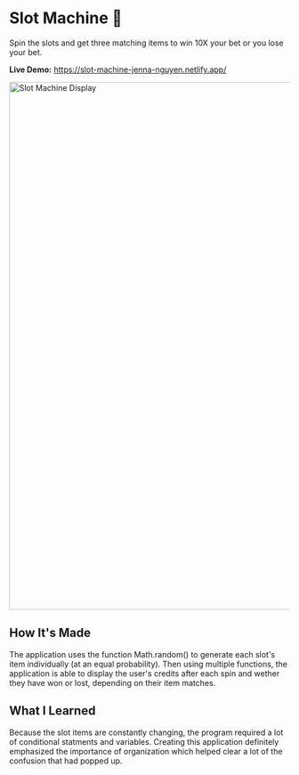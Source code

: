 # Slot Machine 🎰

Spin the slots and get three matching items to win 10X your bet or you lose your bet.

**Live Demo:** https://slot-machine-jenna-nguyen.netlify.app/

<img width="949" alt="Slot Machine Display" src="https://user-images.githubusercontent.com/88993361/133137719-a28cb884-eec9-453f-bc40-d8100178ef39.png">

## How It's Made

The application uses the function Math.random() to generate each slot's item individually (at an equal probability). Then using multiple functions, the application is able to display the user's credits after each spin and wether they have won or lost, depending on their item matches.

## What I Learned
Because the slot items are constantly changing, the program required a lot of conditional statments and variables. Creating this application definitely emphasized the importance of organization which helped clear a lot of the confusion that had popped up.
